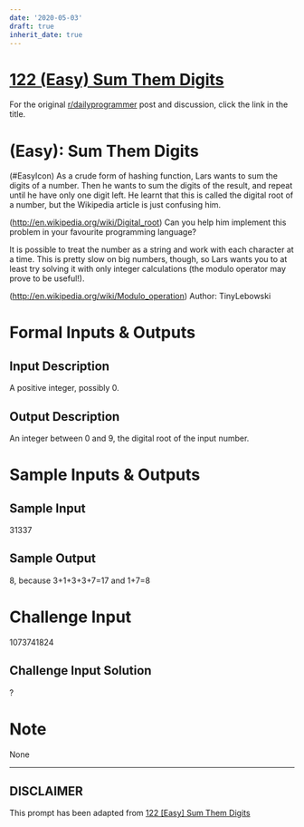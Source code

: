 ```yaml
---
date: '2020-05-03'
draft: true
inherit_date: true
---
```


# [122 (Easy) Sum Them Digits](https://www.reddit.com/r/dailyprogrammer/comments/1berjh/040113_challenge_122_easy_sum_them_digits/)

For the original [r/dailyprogrammer](https://www.reddit.com/r/dailyprogrammer/) post and discussion, click the link in the title.

#  (Easy): Sum Them Digits
(#EasyIcon)
As a crude form of hashing function, Lars wants to sum the digits of a number. Then he wants to sum the digits of the result, and repeat until he have only one digit left. He learnt that this is called the digital root of a number, but the Wikipedia article is just confusing him.

(http://en.wikipedia.org/wiki/Digital_root)
Can you help him implement this problem in your favourite programming language?

It is possible to treat the number as a string and work with each character at a time. This is pretty slow on big numbers, though, so Lars wants you to at least try solving it with only integer calculations (the modulo operator may prove to be useful!).

(http://en.wikipedia.org/wiki/Modulo_operation)
Author: TinyLebowski

# Formal Inputs & Outputs
## Input Description
A positive integer, possibly 0.

## Output Description
An integer between 0 and 9, the digital root of the input number.

# Sample Inputs & Outputs
## Sample Input
31337

## Sample Output
8, because 3+1+3+3+7=17 and 1+7=8

# Challenge Input
1073741824

## Challenge Input Solution
?

# Note
None


----
## **DISCLAIMER**
This prompt has been adapted from [122 [Easy] Sum Them Digits](https://www.reddit.com/r/dailyprogrammer/comments/1berjh/040113_challenge_122_easy_sum_them_digits/
)
